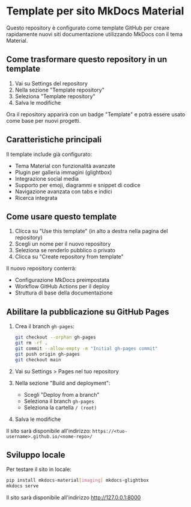 # Template per sito MkDocs Material

Questo repository è configurato come template GitHub per creare rapidamente nuovi siti documentazione utilizzando MkDocs con il tema Material.

## Come trasformare questo repository in un template

1. Vai su Settings del repository
2. Nella sezione "Template repository"
3. Seleziona "Template repository"
4. Salva le modifiche

Ora il repository apparirà con un badge "Template" e potrà essere usato come base per nuovi progetti.

## Caratteristiche principali

Il template include già configurato:
- Tema Material con funzionalità avanzate
- Plugin per galleria immagini (glightbox)
- Integrazione social media
- Supporto per emoji, diagrammi e snippet di codice
- Navigazione avanzata con tabs e indici
- Ricerca integrata

## Come usare questo template

1. Clicca su "Use this template" (in alto a destra nella pagina del repository)
2. Scegli un nome per il nuovo repository
3. Seleziona se renderlo pubblico o privato
4. Clicca su "Create repository from template"

Il nuovo repository conterrà:
- Configurazione MkDocs preimpostata
- Workflow GitHub Actions per il deploy
- Struttura di base della documentazione

## Abilitare la pubblicazione su GitHub Pages

1. Crea il branch `gh-pages`:
   ```bash
   git checkout --orphan gh-pages
   git rm -rf .
   git commit --allow-empty -m "Initial gh-pages commit"
   git push origin gh-pages
   git checkout main
   ```

2. Vai su Settings > Pages nel tuo repository
3. Nella sezione "Build and deployment":
   - Scegli "Deploy from a branch"
   - Seleziona il branch `gh-pages`
   - Seleziona la cartella `/ (root)`
4. Salva le modifiche

Il sito sarà disponibile all'indirizzo:
`https://<tuo-username>.github.io/<nome-repo>/`

## Sviluppo locale

Per testare il sito in locale:

```bash
pip install mkdocs-material[imaging] mkdocs-glightbox
mkdocs serve
```

Il sito sarà disponibile all'indirizzo http://127.0.0.1:8000
